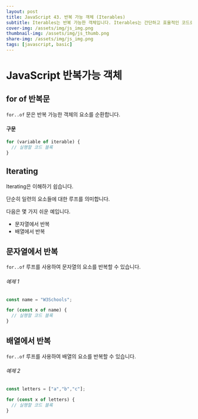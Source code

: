 ```yaml
---
layout: post
title: JavaScript 43. 반복 가능 객체 (Iterables)
subtitle: Iterables는 반복 가능한 객체입니다. Iterables는 간단하고 효율적인 코드로 접근할 수 있습니다. Iterables는 for..of 반복문으로 반복할 수 있습니다
cover-img: /assets/img/js_img.png
thumbnail-img: /assets/img/js_thumb.png
share-img: /assets/img/js_img.png
tags: [javascript, basic]
---
```


# JavaScript 반복가능 객체

## for of 반복문

```for..of``` 문은 반복 가능한 객체의 요소를 순환합니다.

#### 구문

```javascript
for (variable of iterable) {
  // 실행할 코드 블록
}
```

## Iterating

Iterating은 이해하기 쉽습니다.

단순히 일련의 요소들에 대한 루프를 의미합니다.

다음은 몇 가지 쉬운 예입니다.

+ 문자열에서 반복
+ 배열에서 반복

## 문자열에서 반복

```for..of``` 루프를 사용하여 문자열의 요소를 반복할 수 있습니다.

###### 예제 1

```javascript
const name = "W3Schools";

for (const x of name) {
  // 실행할 코드 블록
}
```

## 배열에서 반복

```for..of``` 루프를 사용하여 배열의 요소를 반복할 수 있습니다.

###### 예제 2

```javascript
const letters = ["a","b","c"];

for (const x of letters) {
  // 실행할 코드 블록
}
```
